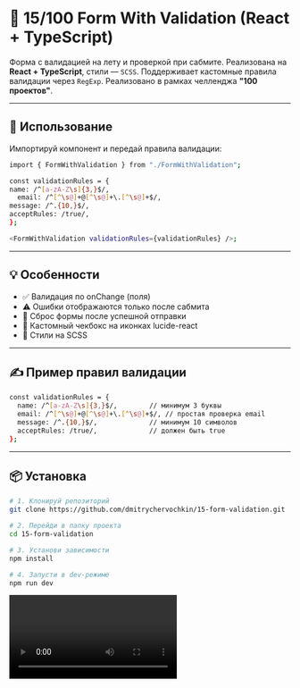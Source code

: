 # 🧪 15/100 Form With Validation (React + TypeScript)

Форма с валидацией на лету и проверкой при сабмите. Реализована на **React + TypeScript**, стили — `SCSS`. Поддерживает кастомные правила валидации через `RegExp`. Реализовано в рамках челленджа **"100 проектов"**.

---

## 🔧 Использование

Импортируй компонент и передай правила валидации:

```bash
import { FormWithValidation } from "./FormWithValidation";

const validationRules = {
name: /^[a-zA-Z\s]{3,}$/,
  email: /^[^\s@]+@[^\s@]+\.[^\s@]+$/,
message: /^.{10,}$/,
acceptRules: /true/,
};

<FormWithValidation validationRules={validationRules} />;

```

---

## 💡 Особенности

-   ✅ Валидация по onChange (поля)
-   ⚠️ Ошибки отображаются только после сабмита
-   🧼 Сброс формы после успешной отправки
-   🔲 Кастомный чекбокс на иконках lucide-react
-   🎨 Стили на SCSS

---

## ✍️ Пример правил валидации

```bash
const validationRules = {
  name: /^[a-zA-Z\s]{3,}$/,        // минимум 3 буквы
  email: /^[^\s@]+@[^\s@]+\.[^\s@]+$/, // простая проверка email
  message: /^.{10,}$/,             // минимум 10 символов
  acceptRules: /true/,             // должен быть true
};
```

---

## 📦 Установка

```bash
# 1. Клонируй репозиторий
git clone https://github.com/dmitrychervochkin/15-form-validation.git

# 2. Перейди в папку проекта
cd 15-form-validation

# 3. Установи зависимости
npm install

# 4. Запусти в dev-режиме
npm run dev
```

![Превью](./public/preview.mov)
